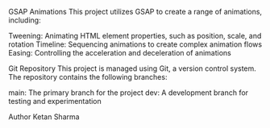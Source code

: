 GSAP Animations
This project utilizes GSAP to create a range of animations, including:

Tweening: Animating HTML element properties, such as position, scale, and rotation
Timeline: Sequencing animations to create complex animation flows
Easing: Controlling the acceleration and deceleration of animations

Git Repository
This project is managed using Git, a version control system. The repository contains the following branches:

main: The primary branch for the project
dev: A development branch for testing and experimentation

Author
Ketan Sharma
